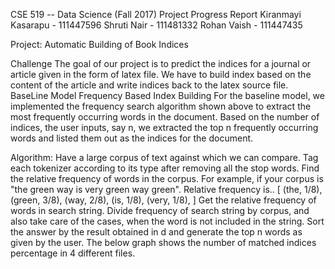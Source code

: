 
CSE 519 -- Data Science (Fall 2017)
Project Progress Report
Kiranmayi Kasarapu - 111447596
Shruti Nair - 111481332
Rohan Vaish - 111447435

Project: Automatic Building of Book Indices

Challenge
The goal of our project is to predict the indices for a journal or article given in the form of latex file. We have to build index based on the content of the article and write indices back to the latex source file.
BaseLine Model
Frequency Based Index Building
For the baseline model, we implemented the frequency search algorithm shown above to extract the most frequently occurring words in the document. Based on the number of indices, the user inputs, say n, we extracted the top n frequently occurring words and listed them out as the indices for the document.
	
Algorithm:
Have a large corpus of text against which we can compare.
Tag each tokenizer according to its type after removing all the stop words.
Find the relative frequency of words in the corpus. For example, if your corpus is "the green way is very green way green". Relative frequency is.. [ (the, 1/8), (green, 3/8), (way, 2/8), (is, 1/8), (very, 1/8), ]
Get the relative frequency of words in search string.
Divide frequency of search string by corpus, and also take care of the cases, when the word is not included in the string.
Sort the answer by the result obtained in d and generate the top n words as given by the user.
The below graph shows the number of matched indices percentage in 4 different files. 
